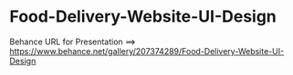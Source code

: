 # Food-Delivery-Website-UI-Design
Behance URL for Presentation ==> https://www.behance.net/gallery/207374289/Food-Delivery-Website-UI-Design
